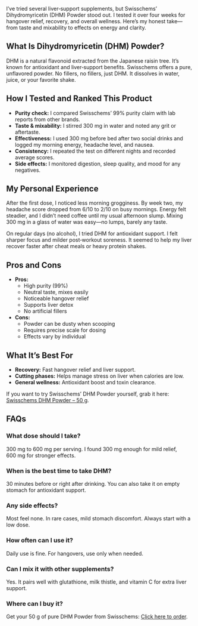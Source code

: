 <p>I’ve tried several liver‑support supplements, but Swisschems’ Dihydromyricetin (DHM) Powder stood out. I tested it over four weeks for hangover relief, recovery, and overall wellness. Here’s my honest take—from taste and mixability to effects on energy and clarity.</p>

<h2>What Is Dihydromyricetin (DHM) Powder?</h2>
<p>DHM is a natural flavonoid extracted from the Japanese raisin tree. It’s known for antioxidant and liver‑support benefits. Swisschems offers a pure, unflavored powder. No fillers, no fillers, just DHM. It dissolves in water, juice, or your favorite shake.</p>

<h2>How I Tested and Ranked This Product</h2>
<ul>
  <li><strong>Purity check:</strong> I compared Swisschems’ 99% purity claim with lab reports from other brands.</li>
  <li><strong>Taste & mixability:</strong> I stirred 300 mg in water and noted any grit or aftertaste.</li>
  <li><strong>Effectiveness:</strong> I used 300 mg before bed after two social drinks and logged my morning energy, headache level, and nausea.</li>
  <li><strong>Consistency:</strong> I repeated the test on different nights and recorded average scores.</li>
  <li><strong>Side effects:</strong> I monitored digestion, sleep quality, and mood for any negatives.</li>
</ul>

<h2>My Personal Experience</h2>
<p>After the first dose, I noticed less morning grogginess. By week two, my headache score dropped from 6/10 to 2/10 on busy mornings. Energy felt steadier, and I didn’t need coffee until my usual afternoon slump. Mixing 300 mg in a glass of water was easy—no lumps, barely any taste.</p>
<p>On regular days (no alcohol), I tried DHM for antioxidant support. I felt sharper focus and milder post‑workout soreness. It seemed to help my liver recover faster after cheat meals or heavy protein shakes.</p>

<h2>Pros and Cons</h2>
<ul>
  <li><strong>Pros:</strong>
    <ul>
      <li>High purity (99%)</li>
      <li>Neutral taste, mixes easily</li>
      <li>Noticeable hangover relief</li>
      <li>Supports liver detox</li>
      <li>No artificial fillers</li>
    </ul>
  </li>
  <li><strong>Cons:</strong>
    <ul>
      <li>Powder can be dusty when scooping</li>
      <li>Requires precise scale for dosing</li>
      <li>Effects vary by individual</li>
    </ul>
  </li>
</ul>

<h2>What It’s Best For</h2>
<ul>
  <li><strong>Recovery:</strong> Fast hangover relief and liver support.</li>
  <li><strong>Cutting phases:</strong> Helps manage stress on liver when calories are low.</li>
  <li><strong>General wellness:</strong> Antioxidant boost and toxin clearance.</li>
</ul>

<p>If you want to try Swisschems’ DHM Powder yourself, grab it here: <a href="https://swisschems.is/product/dihydromyricetin-dhm-powder-50-grams/ref/277/?campaign=github" target="_blank" rel="noopener">Swisschems DHM Powder – 50 g</a>.</p>

<h2>FAQs</h2>

<h3>What dose should I take?</h3>
<p>300 mg to 600 mg per serving. I found 300 mg enough for mild relief, 600 mg for stronger effects.</p>

<h3>When is the best time to take DHM?</h3>
<p>30 minutes before or right after drinking. You can also take it on empty stomach for antioxidant support.</p>

<h3>Any side effects?</h3>
<p>Most feel none. In rare cases, mild stomach discomfort. Always start with a low dose.</p>

<h3>How often can I use it?</h3>
<p>Daily use is fine. For hangovers, use only when needed.</p>

<h3>Can I mix it with other supplements?</h3>
<p>Yes. It pairs well with glutathione, milk thistle, and vitamin C for extra liver support.</p>

<h3>Where can I buy it?</h3>
<p>Get your 50 g of pure DHM Powder from Swisschems: <a href="https://swisschems.is/product/dihydromyricetin-dhm-powder-50-grams/ref/277/?campaign=github" target="_blank" rel="noopener">Click here to order</a>.</p>
